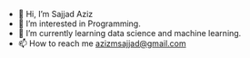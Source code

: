 - 👋 Hi, I’m Sajjad Aziz
- 👀 I’m interested in Programming.
- 🌱 I’m currently learning data science and machine learning.
- 📫 How to reach me azizmsajjad@gmail.com

<!---
sajjadaziz/sajjadaziz is a ✨ special ✨ repository because its `README.md` (this file) appears on your GitHub profile.
You can click the Preview link to take a look at your changes.
--->
